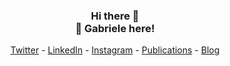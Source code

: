 <h3 align="center">
  Hi there 👋<br />
  🙋 Gabriele here!
</h3>
<p align="center">
  <a style="border-radius: 50%;" href="https://twitter.com/GirelliGabriele" target="_blank" title="GirelliGabriele">Twitter</a> -
  <a style="border-radius: 50%;" href="https://www.linkedin.com/in/ggirelli" target="_blank" title="ggirelli">LinkedIn</a> -
  <a style="border-radius: 50%;" href="https://www.instagram.com/ggirelli" target="_blank" title="ggirelli">Instagram</a> -
  <a style="border-radius: 50%;" href="https://scholar.google.se/citations?user=doYZ7JgAAAAJ" target="_blank" title="Google Scholar">Publications</a> -
  <a style="border-radius: 50%;" href="https://ggirelli.info/blog/" target="_blank" title="Filopoe">Blog</a>
</p>

